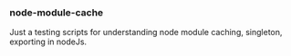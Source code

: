 ### node-module-cache
Just a testing scripts for understanding node module caching, singleton, exporting in nodeJs.